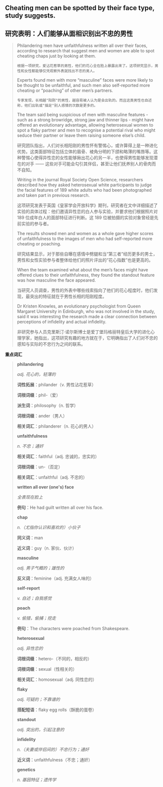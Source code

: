 ## Cheating men can be spotted by their face type, study suggests.

## 研究表明：人们能够从面相识别出不忠的男性

> Philandering men have unfaithfulness written all over their faces, according to research that suggest men and women are able to spot cheating chaps just by looking at them.
>
> `根据一项研究，爱沾花惹草的男性，他们的花心全在脸上暴露出来了。这项研究显示，男性和女性都能够仅凭观察外表就找出不忠的男人。`
>
> Experts found men with more “masculine” faces were more likely to be thought to be unfaithful, and such men also self-reported more cheating or “poaching” of other men’s partners.
>
> `专家发现，长相越"阳刚"的男性，越容易被人认为是会出轨的。而且这类男性也自述称，他们出轨或"插足"别人感情的次数是更多的。`
>
> The team said being suspicious of men with masculine features - such as a strong browridge, strong jaw and thinner lips - might have offered an evolutionary advantage, allowing heterosexual women to spot a flaky partner and men to recognise a potential rival who might seduce their partner or leave them raising someone else’s child.
>
> 研究团队指出，人们对长相阳刚的男性怀有警惕心，或许算得上是一种进化优势。这类面部特征包括立体的眉骨、棱角分明的下颌和略薄的嘴唇等。这种警惕心使得异性恋的女性能够揪出花心的另一半，也使得男性能够发现潜在的对手 —— 这些对手可能会勾引其伴侣，甚至让他们抚养别人的骨肉而不自知。
>
> Writing in the journal Royal Society Open Science, researchers described how they asked heterosexual white participants to judge the facial features of 189 white adults who had been photographed and taken part in previous research.
>
> 这项研究发表于英国《皇家学会开放科学》期刊，研究者在文中详细描述了实验的具体过程：他们邀请异性恋的白人参与实验，并要求他们根据照片对 189 位成年白人的面部特征进行判断。这 189 位被拍摄的实验对象曾经是先前实验的参与者。
>
> The results showed men and women as a whole gave higher scores of unfaithfulness to the images of men who had self-reported more cheating or poaching.
>
> 研究结果显示，对于那些自曝在感情中劈腿和当“第三者”经历更多的男士，男性和女性实验参与者整体给他们的照片评出的“花心指数”也是更高的。
>
> When the team examined what about the men’s faces might have offered clues to their unfaithfulness, they found the standout feature was how masculine the face appeared.
>
> 当研究人员调查，男性的外表中哪些线索指向了他们的花心程度时，他们发现，最突出的特征就在于男性长相的阳刚程度。
>
> Dr Kristen Knowles, an evolutionary psychologist from Queen Margaret University in Edinburgh, who was not involved in the study, said it was interesting the research made a clear connection between perceptions of infidelity and actual infidelity.
>
> 非研究参与人员克里斯汀·诺尔斯博士是爱丁堡玛格丽特皇后大学的进化心理学家，她指出，这项研究有趣的地方就在于，它明确指出了人们对不忠的感知与实际的不忠行为之间的联系。

**重点词汇**

> **philandering**
>
> *adj. 花心的，轻薄的*
>
> **词性拓展**：philander（v. 男性沾花惹草）
>
> **词根词缀**：phil-（爱）
>
> **派生词**：philosophy（n. 哲学）
>
> **词根词缀**：ander（男人）
>
> **相关词汇**：philanderer（n. 花心的男人）
>
> 
>
> **unfaithfulness**
>
> *n. 不忠；通奸*
>
> **相关词汇**：faithful（adj. 忠诚的，忠实的）
>
> **词根词缀**：un-（否定）
>
> **相关词汇**：unfaithful（adj. 不忠的）
>
> 
>
> **written all over (one's) face**
>
> *全表现在脸上*
>
> **例句**：He had guilt written all over his face.
>
> 
>
> **chap**
>
> *n.（尤指你认识和喜欢的）小伙子*
>
> **同义词**：man
>
> **近义词**：guy（n. 家伙、伙计）
>
> 
>
> **masculine**
>
> *adj. 男子气概的；雄性的*
>
> **反义词**：feminine（adj. 充满女人味的）
>
> 
>
> **self-report**
>
> *v. 自述；自我感觉*
>
> 
>
> **poach**
>
> *v. 偷猎，偷捕；挖走*
>
> **例句**：The characters were poached from Shakespeare.
>
> 
>
> **heterosexual**
>
> *adj. 异性恋的*
>
> **词根词缀**：hetero-（不同的，相反的）
>
> **词根词缀**：sexual（性相关的）
>
> **相关词汇**：homosexual（adj. 同性恋的）
>
> 
>
> **flaky**
>
> *adj. 可疑的；不靠谱的*
>
> **搭配短语**：flaky egg rolls（酥脆的蛋卷）
>
> 
>
> **standout**
>
> *adj. 突出的，引起注意的*
>
> 
>
> **infidelity**
>
> *n.（夫妻或伴侣间的）不忠行为；通奸*
>
> **近义词**：unfaithfulness（不忠；通奸）
>
> 
>
> **genetics**
>
> *n. 基因特征；遗传学*



